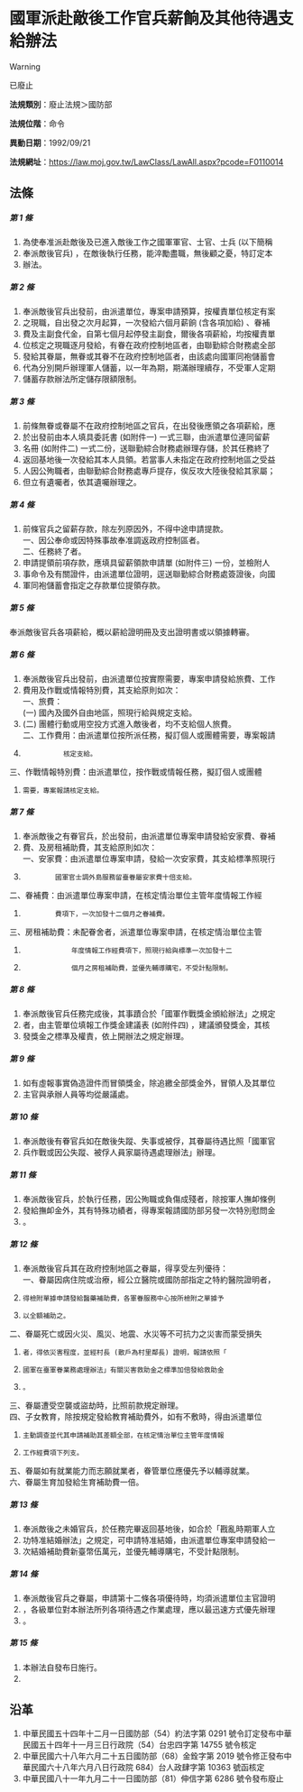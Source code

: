 # 國軍派赴敵後工作官兵薪餉及其他待遇支給辦法


> [!WARNING]
> 已廢止


**法規類別**：廢止法規＞國防部

**法規位階**：命令

**異動日期**：1992/09/21  

**法規網址**：https://law.moj.gov.tw/LawClass/LawAll.aspx?pcode=F0110014



## 法條
##### 第 1 條
1. 為使奉准派赴敵後及已進入敵後工作之國軍軍官、士官、士兵 (以下簡稱
1. 奉派敵後官兵) ，在敵後執行任務，能淬勵盡職，無後顧之憂，特訂定本
1. 辦法。

##### 第 2 條
1. 奉派敵後官兵出發前，由派遣單位，專案申請預算，按權責單位核定有案
1. 之現職，自出發之次月起算，一次發給六個月薪餉 (含各項加給) 、眷補
1. 費及主副食代金，自第七個月起停發主副食，爾後各項薪給，均按權責單
1. 位核定之現職逐月發給，有眷在政府控制地區者，由聯勤綜合財務處全部
1. 發給其眷屬，無眷或其眷不在政府控制地區者，由該處向國軍同袍儲蓄會
1. 代為分別開戶辦理軍人儲蓄，以一年為期，期滿辦理續存，不受軍人定期
1. 儲蓄存款辦法所定儲存限額限制。

##### 第 3 條
1. 前條無眷或眷屬不在政府控制地區之官兵，在出發後應領之各項薪給，應
1. 於出發前由本人填具委託書 (如附件一) 一式三聯，由派遣單位連同留薪
1. 名冊 (如附件二) 一式二份，送聯勤綜合財務處辦理存儲，於其任務終了
1. 返回基地後一次發給其本人具領。若當事人未指定在政府控制地區之受益
1. 人因公殉職者，由聯勤綜合財務處專戶提存，俟反攻大陸後發給其家屬；
1. 但立有遺囑者，依其遺囑辦理之。

##### 第 4 條
1. 前條官兵之留薪存款，除左列原因外，不得中途申請提款。  
一、因公奉命或因特殊事故奉准調返政府控制區者。  
二、任務終了者。
1. 申請提領前項存款，應填具留薪領款申請單 (如附件三) 一份，並檢附人
1. 事命令及有關證件，由派遣單位證明，逕送聯勤綜合財務處簽證後，向國
1. 軍同袍儲蓄會指定之存款單位提領存款。

##### 第 5 條
奉派敵後官兵各項薪給，概以薪給證明冊及支出證明書或以領據轉審。

##### 第 6 條
1. 奉派敵後官兵出發前，由派遣單位按實際需要，專案申請發給旅費、工作
1. 費用及作戰或情報特別費，其支給原則如次：  
一、旅費：  
 (一) 國內及國外自由地區，照現行給與規定支給。
1.  (二) 團體行動或用空投方式進入敵後者，均不支給個人旅費。  
二、工作費用：由派遣單位按所派任務，擬訂個人或團體需要，專案報請
1.               核定支給。  
三、作戰情報特別費：由派遣單位，按作戰或情報任務，擬訂個人或團體
1.     需要，專案報請核定支給。

##### 第 7 條
1. 奉派敵後之有眷官兵，於出發前，由派遣單位專案申請發給安家費、眷補
1. 費、及房租補助費，其支給原則如次：  
一、安家費：由派遣單位專案申請，發給一次安家費，其支給標準照現行
1.             國軍官士調外島服務留臺眷屬安家費十倍支給。  
二、眷補費：由派遣單位專案申請，在核定情治單位主管年度情報工作經
1.             費項下，一次加發十二個月之眷補費。  
三、房租補助費：未配眷舍者，派遣單位專案申請，在核定情治單位主管
1.                 年度情報工作經費項下，照現行給與標準一次加發十二
1.                 個月之房租補助費，並優先輔導購宅，不受計點限制。

##### 第 8 條
1. 奉派敵後官兵任務完成後，其事蹟合於「國軍作戰獎金頒給辦法」之規定
1. 者，由主管單位填報工作獎金建議表 (如附件四) ，建議頒發獎金，其核
1. 發獎金之標準及權責，依上開辦法之規定辦理。

##### 第 9 條
1. 如有虛報事實偽造證件而冒領獎金，除追繳全部獎金外，冒領人及其單位
1. 主官與承辦人員等均從嚴議處。

##### 第 10 條
1. 奉派敵後有眷官兵如在敵後失蹤、失事或被俘，其眷屬待遇比照「國軍官
1. 兵作戰或因公失蹤、被俘人員家屬待遇處理辦法」辦理。

##### 第 11 條
1. 奉派敵後官兵，於執行任務，因公殉職或負傷成殘者，除按軍人撫卹條例
1. 發給撫卹金外，其有特殊功績者，得專案報請國防部另發一次特別慰問金
1. 。

##### 第 12 條
1. 奉派敵後官兵其在政府控制地區之眷屬，得享受左列優待：  
一、眷屬因病住院或治療，經公立醫院或國防部指定之特約醫院證明者，
1.     得檢附單據申請發給醫藥補助費，各軍眷服務中心按所檢附之單據予
1.     以全額補助之。  
二、眷屬死亡或因火災、風災、地震、水災等不可抗力之災害而蒙受損失
1.     者，得依災害程度，並經村長 (散戶為村里鄰長) 證明，報請依照「
1.     國軍在臺軍眷業務處理辦法」有關災害救助金之標準加倍發給救助金
1.     。  
三、眷屬遭受空襲或盜劫時，比照前款規定辦理。  
四、子女教育，除按規定發給教育補助費外，如有不敷時，得由派遣單位
1.     主動調查並代其申請補助其差額全部，在核定情治單位主管年度情報
1.     工作經費項下列支。  
五、眷屬如有就業能力而志願就業者，眷管單位應優先予以輔導就業。  
六、眷屬生育加發給生育補助費一倍。

##### 第 13 條
1. 奉派敵後之未婚官兵，於任務完畢返回基地後，如合於「戡亂時期軍人立
1. 功特准結婚辦法」之規定，可申請特准結婚，由派遣單位專案申請發給一
1. 次結婚補助費新臺幣伍萬元，並優先輔導購宅，不受計點限制。

##### 第 14 條
1. 奉派敵後官兵之眷屬，申請第十二條各項優待時，均須派遣單位主官證明
1. ，各級單位對本辦法所列各項待遇之作業處理，應以最迅速方式優先辦理
1. 。

##### 第 15 條
1. 本辦法自發布日施行。
1. 　　　　　　　　　　　　　　　　　　

## 沿革
1. 中華民國五十四年十二月一日國防部（54）約法字第 0291 號令訂定發布中華民國五十四年十一月三日行政院（54）台忠四字第 14755  號令核定
1. 中華民國六十八年六月二十五日國防部（68）金銓字第 2019 號令修正發布中華民國六十八年六月八日行政院 684）台人政肆字第 10363  號函核定
1. 中華民國八十一年九月二十一日國防部（81）伸信字第 6286 號令發布廢止
